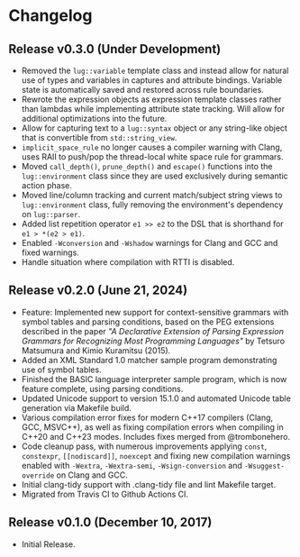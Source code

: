 # Changelog

## Release v0.3.0 (Under Development)

* Removed the `lug::variable` template class and instead allow for natural use of types and variables in captures and attribute bindings. Variable state is automatically saved and restored across rule boundaries.
* Rewrote the expression objects as expression template classes rather than lambdas while implementing attribute state tracking. Will allow for additional optimizations into the future.
* Allow for capturing text to a `lug::syntax` object or any string-like object that is convertible from `std::string_view`.
* `implicit_space_rule` no longer causes a compiler warning with Clang, uses RAII to push/pop the thread-local white space rule for grammars.
* Moved `call_depth()`, `prune_depth()` and `escape()` functions into the `lug::environment` class since they are used exclusively during semantic action phase.
* Moved line/column tracking and current match/subject string views to `lug::environment` class, fully removing the environment's dependency on `lug::parser`.
* Added list repetition operator `e1 >> e2` to the DSL that is shorthand for `e1 > *(e2 > e1)`.
* Enabled `-Wconversion` and `-Wshadow` warnings for Clang and GCC and fixed warnings.
* Handle situation where compilation with RTTI is disabled.

## Release v0.2.0 (June 21, 2024)

* Feature: Implemented new support for context-sensitive grammars with symbol tables and parsing conditions, based on the PEG extensions described in the paper *"A Declarative Extension of Parsing Expression Grammars for Recognizing Most Programming Languages"* by Tetsuro Matsumura and Kimio Kuramitsu (2015).
* Added an XML Standard 1.0 matcher sample program demonstrating use of symbol tables.
* Finished the BASIC language interpreter sample program, which is now feature complete, using parsing conditions.
* Updated Unicode support to version 15.1.0 and automated Unicode table generation via Makefile build.
* Various compilation error fixes for modern C++17 compilers (Clang, GCC, MSVC++), as well as fixing compilation errors when compiling in C++20 and C++23 modes. Includes fixes merged from @trombonehero.
* Code cleanup pass, with numerous improvements applying `const`, `constexpr`, `[[nodiscard]]`, `noexcept` and fixing new compilation warnings enabled with `-Wextra`, `-Wextra-semi`, `-Wsign-conversion` and `-Wsuggest-override` on Clang and GCC.
* Initial clang-tidy support with .clang-tidy file and lint Makefile target.
* Migrated from Travis CI to Github Actions CI.

## Release v0.1.0 (December 10, 2017)

* Initial Release.